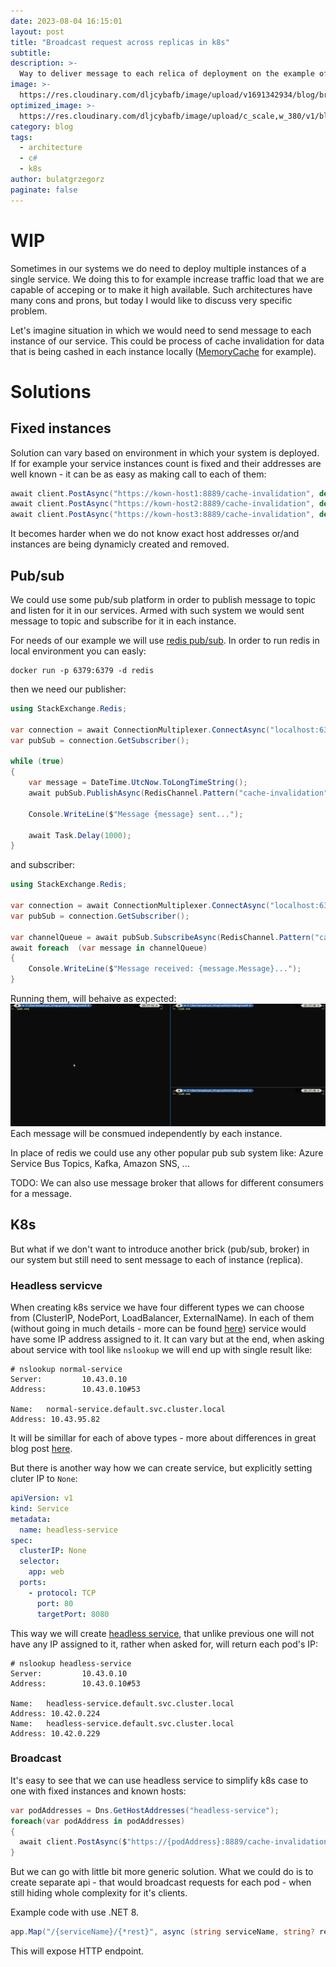 ```yaml
---
date: 2023-08-04 16:15:01
layout: post
title: "Broadcast request across replicas in k8s"
subtitle:
description: >-
  Way to deliver message to each relica of deployment on the example of cache invalidation
image: >-
  https://res.cloudinary.com/dljcybafb/image/upload/v1691342934/blog/broadcast.jpg
optimized_image: >-
  https://res.cloudinary.com/dljcybafb/image/upload/c_scale,w_380/v1/blog/broadcast.jpg
category: blog
tags:
  - architecture
  - c#
  - k8s
author: bulatgrzegorz
paginate: false
---
```


# WIP

Sometimes in our systems we do need to deploy multiple instances of a single service. We doing this to for example increase traffic load that we are capable of acceping or to make it high available. Such architectures have many cons and prons, but today I would like to discuss very specific problem. 

Let's imagine situation in which we would need to send message to each instance of our service. This could be process of cache invalidation for data that is being cashed in each instance locally ([MemoryCache](https://learn.microsoft.com/en-us/dotnet/api/system.runtime.caching.memorycache) for example).

# Solutions

## Fixed instances

Solution can vary based on environment in which your system is deployed. If for example your service instances count is fixed and their addresses are well known - it can be as easy as making call to each of them:
```csharp
await client.PostAsync("https://kown-host1:8889/cache-invalidation", default);
await client.PostAsync("https://kown-host2:8889/cache-invalidation", default);
await client.PostAsync("https://kown-host3:8889/cache-invalidation", default);
``` 

It becomes harder when we do not know exact host addresses or/and instances are being dynamicly created and removed.

## Pub/sub

We could use some pub/sub platform in order to publish message to topic and listen for it in our services. Armed with such system we would sent message to topic and subscribe for it in each instance.

For needs of our example we will use [redis pub/sub](https://redis.io/docs/interact/pubsub/).
In order to run redis in local environment you can easly:
```
docker run -p 6379:6379 -d redis
```

then we need our publisher:
```csharp
using StackExchange.Redis;

var connection = await ConnectionMultiplexer.ConnectAsync("localhost:6379");
var pubSub = connection.GetSubscriber();

while (true)
{
    var message = DateTime.UtcNow.ToLongTimeString();
    await pubSub.PublishAsync(RedisChannel.Pattern("cache-invalidation"), new RedisValue(message));

    Console.WriteLine($"Message {message} sent...");
    
    await Task.Delay(1000);
}
```

and subscriber:
```csharp
using StackExchange.Redis;

var connection = await ConnectionMultiplexer.ConnectAsync("localhost:6379");
var pubSub = connection.GetSubscriber();

var channelQueue = await pubSub.SubscribeAsync(RedisChannel.Pattern("cache-invalidation"));
await foreach  (var message in channelQueue)
{
    Console.WriteLine($"Message received: {message.Message}...");
}
```

Running them, will behaive as expected:
![visualization](/assets/img/posts/broadcastrequest/pubsub.gif)
Each message will be consmued independently by each instance. 

In place of redis we could use any other popular pub sub system like: 
Azure Service Bus Topics, Kafka, Amazon SNS, ...

TODO:
We can also use message broker that allows for different consumers for a message.

## K8s

But what if we don't want to introduce another brick (pub/sub, broker) in our system but still need to sent message to each of instance (replica).


### Headless servicve

When creating k8s service we have four different types we can choose from (ClusterIP, NodePort, LoadBalancer, ExternalName). In each of them (without going in much details - more can be found [here](https://kubernetes.io/docs/concepts/services-networking/service/#publishing-services-service-types)) service would have some IP address assigned to it.
It can vary but at the end, when asking about service with tool like `nslookup` we will end up with single result like:
```
# nslookup normal-service
Server:         10.43.0.10
Address:        10.43.0.10#53

Name:   normal-service.default.svc.cluster.local
Address: 10.43.95.82
```

It will be simillar for each of above types - more about differences in great blog post [here](https://medium.com/swlh/kubernetes-services-simply-visually-explained-2d84e58d70e5).

But there is another way how we can create service, but explicitly setting cluter IP to `None`:
```yaml
apiVersion: v1
kind: Service
metadata:
  name: headless-service
spec:
  clusterIP: None
  selector:
    app: web
  ports:
    - protocol: TCP
      port: 80
      targetPort: 8080
```

This way we will create [headless service](https://kubernetes.io/docs/concepts/services-networking/service/#headless-services), that unlike previous one will not have any IP assigned to it, rather when asked for, will return each pod's IP:
```
# nslookup headless-service
Server:         10.43.0.10
Address:        10.43.0.10#53

Name:   headless-service.default.svc.cluster.local
Address: 10.42.0.224
Name:   headless-service.default.svc.cluster.local
Address: 10.42.0.229
``` 

### Broadcast

It's easy to see that we can use headless service to simplify k8s case to one with fixed instances and known hosts:

```csharp
var podAddresses = Dns.GetHostAddresses("headless-service");
foreach(var podAddress in podAddresses)
{
  await client.PostAsync($"https://{podAddress}:8889/cache-invalidation", default);
}
```

But we can go with little bit more generic solution. What we could do is to create separate api - that would broadcast requests for each pod - when still hiding whole complexity for it's clients.

Example code with use .NET 8.
```csharp
app.Map("/{serviceName}/{*rest}", async (string serviceName, string? rest) => { });
```

This will expose HTTP endpoint.